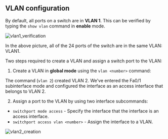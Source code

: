 ## VLAN configuration

By default, all ports on a switch are in **VLAN 1**.
This can be verified by typing the `show vlan` command in **enable** mode.

<img src="ttps://www.dropbox.com/s/ejl6shipfxydm7u/vlan1.jpg?dl=1" alt="vlan1_verification" class="inline" />

In the above picture, all of the 24 ports of the switch are in the same VLAN: VLAN1.

Two steps required to create a VLAN and assign a switch port to the VLAN:

1. Create a VLAN in **global mode** using the `vlan <number>` command:

The command (`vlan 2`) created VLAN 2.
We've entered the Fa0/1 subinterface mode and configured the interface as an access interface that belongs to VLAN 2.

2. Assign a port to the VLAN by using two interface subcommands:

- `switchport mode access` - Specify the interface that the interface is an access interface.
- `switchport access vlan <number>` - Assign the interface to a VLAN.

<img src="https://www.dropbox.com/s/praytcoi3f3kql8/vlan2_creation.jpg?dl=1" alt="vlan2_creation" class="inline" />
